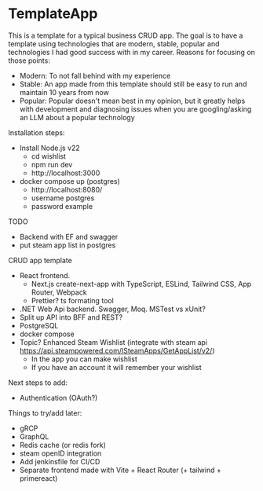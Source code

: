 # TemplateApp

This is a template for a typical business CRUD app. The goal is to have a template using technologies that are modern, stable, popular and technologies I had good success with in my career. Reasons for focusing on those points:
- Modern: To not fall behind with my experience 
- Stable: An app made from this template should still be easy to run and maintain 10 years from now
- Popular: Popular doesn't mean best in my opinion, but it greatly helps with development and diagnosing issues when you are googling/asking an LLM about a popular technology

Installation steps:
- Install Node.js v22
    - cd wishlist
    - npm run dev
    - http://localhost:3000
- docker compose up (postgres)
    - http://localhost:8080/
    - username postgres
    - password example

TODO
- Backend with EF and swagger
- put steam app list in postgres

CRUD app template
- React frontend.
    - Next.js create-next-app with TypeScript, ESLind, Tailwind CSS, App Router, Webpack
    - Prettier? ts formating tool
- .NET Web Api backend. Swagger, Moq. MSTest vs xUnit?
- Split up API into BFF and REST?
- PostgreSQL
- docker compose
- Topic? Enhanced Steam Wishlist (integrate with steam api https://api.steampowered.com/ISteamApps/GetAppList/v2/)
    - In the app you can make wishlist
    - If you have an account it will remember your wishlist

Next steps to add:
- Authentication (OAuth?)

Things to try/add later:
- gRCP
- GraphQL
- Redis cache (or redis fork)
- steam openID integration
- Add jenkinsfile for CI/CD
- Separate frontend made with Vite + React Router (+ tailwind + primereact)
